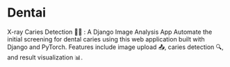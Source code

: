 # Dentai
X-ray Caries Detection 🦷✨ : A Django Image Analysis App  Automate the initial screening for dental caries using this web application built with Django and PyTorch. Features include image upload 📤, caries detection 🔍, and result visualization 📊.
